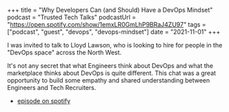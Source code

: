 +++
title =  "Why Developers Can (and Should) Have a DevOps Mindset"
podcast = "Trusted Tech Talks"
podcastUrl = "https://open.spotify.com/show/1emxLR0GmLhP9BRaJ4ZU97"
tags = ["podcast", "guest", "devops", "devops-mindset"]
date = "2021-11-01"
+++


I was invited to talk to Lloyd Lawson, who is looking to hire for people in the "DevOps space" across the North West.

It's not any secret that what Engineers think about DevOps and what the marketplace thinks about DevOps is quite different. This chat was a great opportunity to build some empathy and shared understanding between Engineers and Tech Recruiters.

- [episode on spotify](https://open.spotify.com/episode/3JQj6jVBYwjjE9sHVYGj2Z?si=fad9441ee0a04f5c&nd=1)
